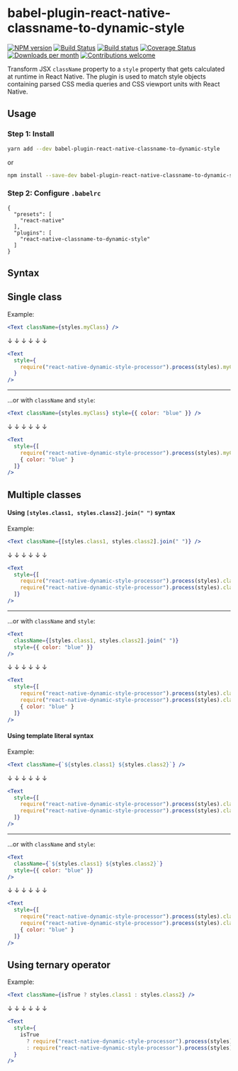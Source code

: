 # babel-plugin-react-native-classname-to-dynamic-style

[![NPM version](http://img.shields.io/npm/v/babel-plugin-react-native-classname-to-dynamic-style.svg)](https://www.npmjs.org/package/babel-plugin-react-native-classname-to-dynamic-style)
[![Build Status](https://travis-ci.org/kristerkari/babel-plugin-react-native-classname-to-dynamic-style.svg?branch=master)](https://travis-ci.org/kristerkari/babel-plugin-react-native-classname-to-dynamic-style)
[![Build status](https://ci.appveyor.com/api/projects/status/5p0fwhwupis2iojr/branch/master?svg=true)](https://ci.appveyor.com/project/kristerkari/babel-plugin-react-native-classname-to-dynamic-sty/branch/master)
[![Coverage Status](https://coveralls.io/repos/github/kristerkari/babel-plugin-react-native-classname-to-dynamic-style/badge.svg?branch=master)](https://coveralls.io/github/kristerkari/babel-plugin-react-native-classname-to-dynamic-style?branch=master)
[![Downloads per month](https://img.shields.io/npm/dm/babel-plugin-react-native-classname-to-dynamic-style.svg)](http://npmcharts.com/compare/babel-plugin-react-native-classname-to-dynamic-style?periodLength=30)
[![Contributions welcome](https://img.shields.io/badge/contributions-welcome-brightgreen.svg?style=flat)](https://egghead.io/courses/how-to-contribute-to-an-open-source-project-on-github)

Transform JSX `className` property to a `style` property that gets calculated at runtime in React Native. The plugin is used to match style objects containing parsed CSS media queries and CSS viewport units with React Native.

## Usage

### Step 1: Install

```sh
yarn add --dev babel-plugin-react-native-classname-to-dynamic-style
```

or

```sh
npm install --save-dev babel-plugin-react-native-classname-to-dynamic-style
```

### Step 2: Configure `.babelrc`

```
{
  "presets": [
    "react-native"
  ],
  "plugins": [
    "react-native-classname-to-dynamic-style"
  ]
}
```

## Syntax

## Single class

Example:

```jsx
<Text className={styles.myClass} />
```

↓ ↓ ↓ ↓ ↓ ↓

```jsx
<Text
  style={
    require("react-native-dynamic-style-processor").process(styles).myClass
  }
/>
```

---

...or with `className` and `style`:

```jsx
<Text className={styles.myClass} style={{ color: "blue" }} />
```

↓ ↓ ↓ ↓ ↓ ↓

```jsx
<Text
  style={[
    require("react-native-dynamic-style-processor").process(styles).myClass,
    { color: "blue" }
  ]}
/>
```

## Multiple classes

#### Using `[styles.class1, styles.class2].join(" ")` syntax

Example:

```jsx
<Text className={[styles.class1, styles.class2].join(" ")} />
```

↓ ↓ ↓ ↓ ↓ ↓

```jsx
<Text
  style={[
    require("react-native-dynamic-style-processor").process(styles).class1,
    require("react-native-dynamic-style-processor").process(styles).class2
  ]}
/>
```

---

...or with `className` and `style`:

```jsx
<Text
  className={[styles.class1, styles.class2].join(" ")}
  style={{ color: "blue" }}
/>
```

↓ ↓ ↓ ↓ ↓ ↓

```jsx
<Text
  style={[
    require("react-native-dynamic-style-processor").process(styles).class1,
    require("react-native-dynamic-style-processor").process(styles).class2,
    { color: "blue" }
  ]}
/>
```

#### Using template literal syntax

Example:

```jsx
<Text className={`${styles.class1} ${styles.class2}`} />
```

↓ ↓ ↓ ↓ ↓ ↓

```jsx
<Text
  style={[
    require("react-native-dynamic-style-processor").process(styles).class1,
    require("react-native-dynamic-style-processor").process(styles).class2
  ]}
/>
```

---

...or with `className` and `style`:

```jsx
<Text
  className={`${styles.class1} ${styles.class2}`}
  style={{ color: "blue" }}
/>
```

↓ ↓ ↓ ↓ ↓ ↓

```jsx
<Text
  style={[
    require("react-native-dynamic-style-processor").process(styles).class1,
    require("react-native-dynamic-style-processor").process(styles).class2,
    { color: "blue" }
  ]}
/>
```

## Using ternary operator

Example:

```jsx
<Text className={isTrue ? styles.class1 : styles.class2} />
```

↓ ↓ ↓ ↓ ↓ ↓

```jsx
<Text
  style={
    isTrue
      ? require("react-native-dynamic-style-processor").process(styles).class1
      : require("react-native-dynamic-style-processor").process(styles).class2
  }
/>
```
